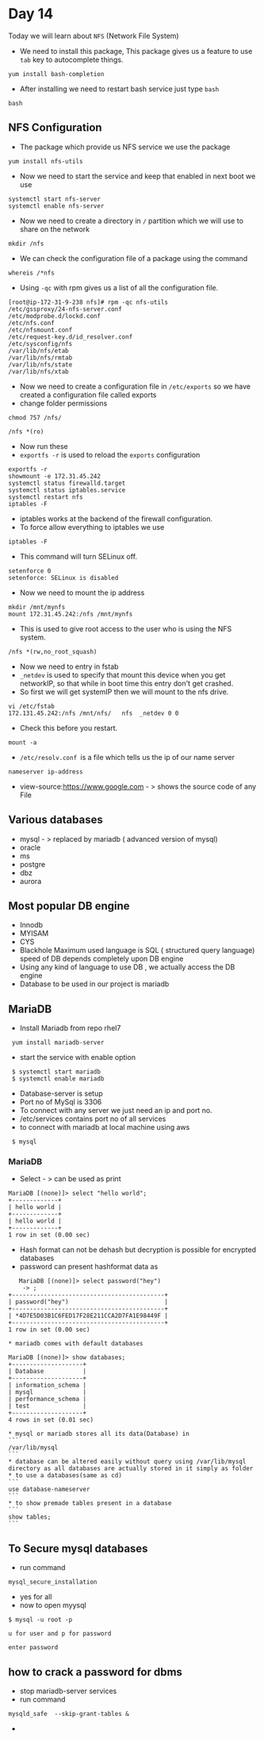 # Day 14
Today we will learn about ```NFS``` (Network File System)

*   We need to install this package, This package gives us a feature to use ```tab``` key to autocomplete things.
```
yum install bash-completion
```
*   After installing we need to restart bash service just type ```bash```
```
bash
```
## NFS Configuration
*   The package which provide us NFS service we use the package
```
yum install nfs-utils
```
*   Now we need to start the service and keep that enabled in next boot we use
```
systemctl start nfs-server
systemctl enable nfs-server
```
*   Now we need to create a directory in ```/``` partition which we will use to share on the network
```
mkdir /nfs
```
*   We can check the configuration file of a package using the command
```
whereis /*nfs
```
*   Using ```-qc``` with rpm gives us a list of all the configuration file.
```
[root@ip-172-31-9-238 nfs]# rpm -qc nfs-utils
/etc/gssproxy/24-nfs-server.conf
/etc/modprobe.d/lockd.conf
/etc/nfs.conf
/etc/nfsmount.conf
/etc/request-key.d/id_resolver.conf
/etc/sysconfig/nfs
/var/lib/nfs/etab
/var/lib/nfs/rmtab
/var/lib/nfs/state
/var/lib/nfs/xtab
```
*   Now we need to create a configuration file in ```/etc/exports``` so we have created a configuration file called exports
*   change folder permissions
```
chmod 757 /nfs/
```
```
/nfs *(ro)
```
*   Now run these
*   ```exportfs -r``` is used to reload the ```exports``` configuration
```
exportfs -r
showmount -e 172.31.45.242
systemctl status firewalld.target
systemctl status iptables.service
systemctl restart nfs
iptables -F
```
*   iptables works at the backend of the firewall configuration.
*   To force allow everything to iptables we use
```
iptables -F
```
*   This command will turn SELinux off.
```
setenforce 0
setenforce: SELinux is disabled
```
*   Now we need to mount the ip address
```
mkdir /mnt/mynfs
mount 172.31.45.242:/nfs /mnt/mynfs
```
*   This is used to give root access to the user who is using the NFS system.
```
/nfs *(rw,no_root_squash)
```
*   Now we need to entry in fstab
*   ```_netdev``` is used to specify that mount this device when you get networkIP, so that while in boot time this entry don't get crashed.
*   So first we will get systemIP then we will mount to the nfs drive.

```
vi /etc/fstab
172.131.45.242:/nfs /mnt/nfs/   nfs  _netdev 0 0
```
*   Check this before you restart.
```
mount -a
```

* ```/etc/resolv.conf ```is a file which tells us the ip of our name server
```
nameserver ip-address
```
* view-source:https://www.google.com - > shows the source code of any File

## Various databases
  * mysql - > replaced by mariadb ( advanced version of mysql)
  * oracle
  * ms
  * postgre
  * dbz
  * aurora
## Most popular DB engine
  * Innodb
  * MYISAM
  * CYS
  * Blackhole
  Maximum used language is SQL ( structured query language)
  speed of DB depends completely upon DB engine
* Using any kind of language to use DB , we actually access the DB engine
* Database to be used in our project is mariadb

## MariaDB
 * Install Mariadb from repo rhel7
 ```
  yum install mariadb-server
 ```
 * start the service with enable option
 ```
  $ systemctl start mariadb
  $ systemctl enable mariadb
 ```
 * Database-server is setup
 * Port no of MySql is 3306
 * To connect with any server we just need an ip and port no.
 * /etc/services contains port no of all services
 * to connect with mariadb at local machine using aws
  ```
   $ mysql
  ```

  ### MariaDB
   * Select - > can be used as print
   ```
   MariaDB [(none)]> select "hello world";
   +-------------+
   | hello world |
   +-------------+
   | hello world |
   +-------------+
   1 row in set (0.00 sec)
   ```

   * Hash format can not be dehash but decryption is possible for encrypted databases
   * password can present hashformat data as
```
   MariaDB [(none)]> select password("hey")
    -> ;
+-------------------------------------------+
| password("hey")                           |
+-------------------------------------------+
| *4D7E5D03B1C6FED17F28E211CCA2D7FA1E98449F |
+-------------------------------------------+
1 row in set (0.00 sec)
```

    * mariadb comes with default databases
```
MariaDB [(none)]> show databases;
+--------------------+
| Database           |
+--------------------+
| information_schema |
| mysql              |
| performance_schema |
| test               |
+--------------------+
4 rows in set (0.01 sec)
```

    * mysql or mariadb stores all its data(Database) in
    ```
    /var/lib/mysql
    ```
    * database can be altered easily without query using /var/lib/mysql directory as all databases are actually stored in it simply as folder
    * to use a databases(same as cd)
    ```
    use database-nameserver
    ```
    * to show premade tables present in a database
    ```
    show tables;
    ```

## To Secure mysql databases

  * run command
  ```
  mysql_secure_installation
  ```
  * yes for all
  * now to open myysql
  ```
  $ mysql -u root -p

  u for user and p for password

  enter password
  ```

## how to crack a password for dbms
  * stop mariadb-server services
  * run command
  ```
  mysqld_safe  --skip-grant-tables &
  ```
  *
